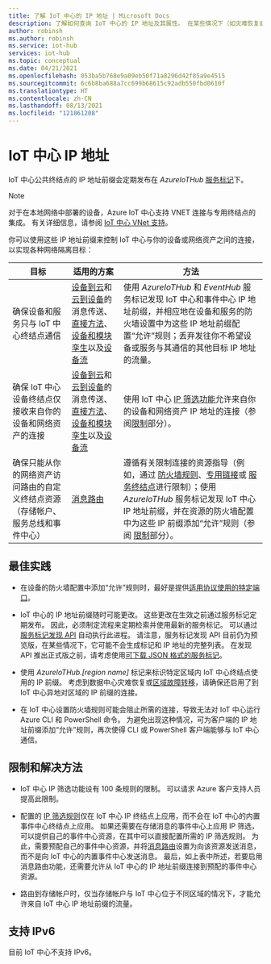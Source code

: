 ```yaml
---
title: 了解 IoT 中心的 IP 地址 | Microsoft Docs
description: 了解如何查询 IoT 中心的 IP 地址及其属性。 在某些情况下（如灾难恢复或区域故障转移）可以更改 IoT 中心的 IP 地址。
author: robinsh
ms.author: robinsh
ms.service: iot-hub
services: iot-hub
ms.topic: conceptual
ms.date: 04/21/2021
ms.openlocfilehash: 053ba5b768e9a09eb50f71a8296d42f85a9e4515
ms.sourcegitcommit: 6c6b8ba688a7cc699b68615c92adb550fbd0610f
ms.translationtype: HT
ms.contentlocale: zh-CN
ms.lasthandoff: 08/13/2021
ms.locfileid: "121861208"
---
```

# <a name="iot-hub-ip-addresses"></a>IoT 中心 IP 地址

IoT 中心公共终结点的 IP 地址前缀会定期发布在 _AzureIoTHub_ [服务标记](../virtual-network/service-tags-overview.md)下。

> [!NOTE]
> 对于在本地网络中部署的设备，Azure IoT 中心支持 VNET 连接与专用终结点的集成。 有关详细信息，请参阅 [IoT 中心 VNet 支持](./virtual-network-support.md)。


你可以使用这些 IP 地址前缀来控制 IoT 中心与你的设备或网络资产之间的连接，以实现各种网络隔离目标：

| 目标 | 适用的方案 | 方法 |
|------|-----------|----------|
| 确保设备和服务只与 IoT 中心终结点通信 | [设备到云](./iot-hub-devguide-messaging.md)和[云到设备](./iot-hub-devguide-messages-c2d.md)的消息传送、[直接方法](./iot-hub-devguide-direct-methods.md)、[设备和模块孪生](./iot-hub-devguide-device-twins.md)以及[设备流](./iot-hub-device-streams-overview.md) | 使用 _AzureIoTHub_ 和 _EventHub_ 服务标记发现 IoT 中心和事件中心 IP 地址前缀，并相应地在设备和服务的防火墙设置中为这些 IP 地址前缀配置“允许”规则；丢弃发往你不希望设备或服务与其通信的其他目标 IP 地址的流量。 |
| 确保 IoT 中心设备终结点仅接收来自你的设备和网络资产的连接 | [设备到云](./iot-hub-devguide-messaging.md)和[云到设备](./iot-hub-devguide-messages-c2d.md)的消息传送、[直接方法](./iot-hub-devguide-direct-methods.md)、[设备和模块孪生](./iot-hub-devguide-device-twins.md)以及[设备流](./iot-hub-device-streams-overview.md) | 使用 IoT 中心 [IP 筛选功能](iot-hub-ip-filtering.md)允许来自你的设备和网络资产 IP 地址的连接（参阅[限制](#limitations-and-workarounds)部分）。 | 
| 确保只能从你的网络资产访问路由的自定义终结点资源（存储帐户、服务总线和事件中心） | [消息路由](./iot-hub-devguide-messages-d2c.md) | 遵循有关限制连接的资源指导（例如，通过 [防火墙规则](../storage/common/storage-network-security.md)、[专用链接](../private-link/private-endpoint-overview.md)或 [服务终结点](../virtual-network/virtual-network-service-endpoints-overview.md)进行限制）；使用 _AzureIoTHub_ 服务标记发现 IoT 中心 IP 地址前缀，并在资源的防火墙配置中为这些 IP 前缀添加“允许”规则（参阅 [限制](#limitations-and-workarounds)部分）。 |



## <a name="best-practices"></a>最佳实践

* 在设备的防火墙配置中添加“允许”规则时，最好是提供[适用协议使用的特定端口](./iot-hub-devguide-protocols.md#port-numbers)。

* IoT 中心的 IP 地址前缀随时可能更改。 这些更改在生效之前通过服务标记定期发布。 因此，必须制定流程来定期检索并使用最新的服务标记。 可以通过[服务标记发现 API](../virtual-network/service-tags-overview.md#service-tags-on-premises) 自动执行此进程。 请注意，服务标记发现 API 目前仍为预览版，在某些情况下，它可能不会生成标记和 IP 地址的完整列表。 在发现 API 推出正式版之前，请考虑使用[可下载 JSON 格式的服务标记](../virtual-network/service-tags-overview.md#discover-service-tags-by-using-downloadable-json-files)。 

* 使用 *AzureIoTHub.[region name]* 标记来标识特定区域内 IoT 中心终结点使用的 IP 前缀。 考虑到数据中心灾难恢复或[区域故障转移](iot-hub-ha-dr.md)，请确保还启用了到 IoT 中心异地对区域的 IP 前缀的连接。

* 在 IoT 中心设置防火墙规则可能会阻止所需的连接，导致无法对 IoT 中心运行 Azure CLI 和 PowerShell 命令。 为避免出现这种情况，可为客户端的 IP 地址前缀添加“允许”规则，再次使得 CLI 或 PowerShell 客户端能够与 IoT 中心通信。  


## <a name="limitations-and-workarounds"></a>限制和解决方法

* IoT 中心 IP 筛选功能设有 100 条规则的限制。 可以请求 Azure 客户支持人员提高此限制。 

* 配置的 [IP 筛选规则](iot-hub-ip-filtering.md)仅在 IoT 中心 IP 终结点上应用，而不会在 IoT 中心的内置事件中心终结点上应用。 如果还需要在存储消息的事件中心上应用 IP 筛选，可以提供自己的事件中心资源，在其中可以直接配置所需的 IP 筛选规则。 为此，需要预配自己的事件中心资源，并将[消息路由](./iot-hub-devguide-messages-d2c.md)设置为向该资源发送消息，而不是向 IoT 中心的内置事件中心发送消息。 最后，如上表中所述，若要启用消息路由功能，还需要允许从 IoT 中心的 IP 地址前缀连接到预配的事件中心资源。

* 路由到存储帐户时，仅当存储帐户与 IoT 中心位于不同区域的情况下，才能允许来自 IoT 中心 IP 地址前缀的流量。

## <a name="support-for-ipv6"></a>支持 IPv6 

目前 IoT 中心不支持 IPv6。
